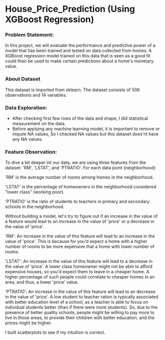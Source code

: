 # House_Price_Prediction (Using XGBoost Regression) 

### Problem Statement: 
In this project, we will evaluate the performance and predictive power of a model that has been trained and tested on data collected from homes.  A XGBoost regression model trained on this data that is seen as a good fit could then be used to make certain predictions about a home's monetary value.

### About Dataset
This dataset is imported from sklearn. The dataset consists of 506 observations and 14 variables. 

### Data Exploration:
- After checking first few rows of the data and shape, I did statistical measurement on the data.
- Before applying any machine learning model, it is important to remove or impute NA values, So I checked NA  values but this dataset does'nt have any NA values.


### Feature Observation:

To dive a bit deeper int our data, we are using three features from the dataset: 'RM', 'LSTAT', and 'PTRATIO'. For each data point (neighborhood):

'RM' is the average number of rooms among homes in the neighborhood.

'LSTAT' is the percentage of homeowners in the neighborhood considered "lower class" (working poor).

'PTRATIO' is the ratio of students to teachers in primary and secondary schools in the neighborhood.

Without building a model, let's try to figure out if an increase in the value of a feature would lead to an increase in the value of 'price' or a decrease in the value of 'price'.

'RM': An increase in the value of this feature will lead to an increase in the value of 'price'. This is because for you'd expect a home with a higher number of rooms to be more expensive that a home with lower number of rooms.

'LSTAT': An increase in the value of this feature will lead to a decrease in the value of 'price'. A lower class homeowner might not be able to afford expensive houses, so you'd expect them to leave in a cheaper home. A higher percentage of such people could correlate to cheaper homes in an area, and thus, a lower 'price' value.

'PTRATIO': An increase in the value of this feature will lead to an decrease in the value of 'price'. A low student to teacher ration is typically associated with better education level of a school, as a teacher is able to focus on individual students better (than if there were more students). So, due to the presence of better quality schools, people might be willing to pay more to live in those areas, to provide their children with better education, and the prices might be higher.

I built scatterplots to see if my intuition is correct.

